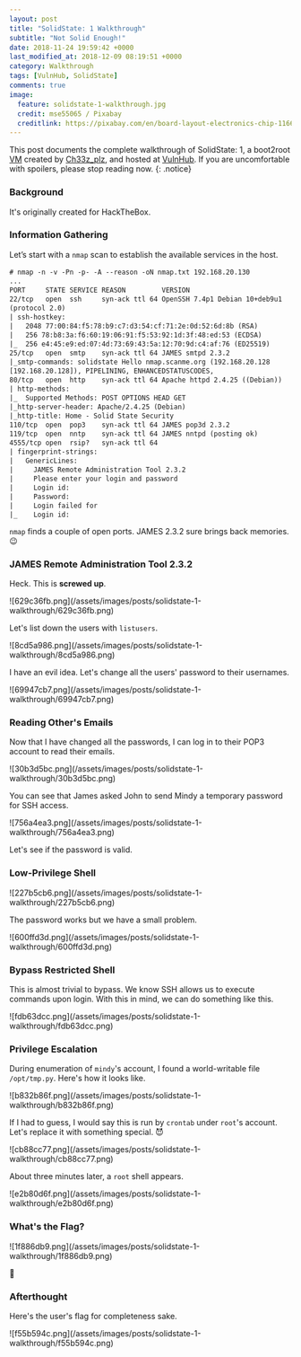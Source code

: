 ```yaml
---
layout: post
title: "SolidState: 1 Walkthrough"
subtitle: "Not Solid Enough!"
date: 2018-11-24 19:59:42 +0000
last_modified_at: 2018-12-09 08:19:51 +0000
category: Walkthrough
tags: [VulnHub, SolidState]
comments: true
image:
  feature: solidstate-1-walkthrough.jpg
  credit: mse55065 / Pixabay
  creditlink: https://pixabay.com/en/board-layout-electronics-chip-1166770/
---
```


This post documents the complete walkthrough of SolidState: 1, a boot2root [VM][1] created by [Ch33z_plz][2], and hosted at [VulnHub][3]. If you are uncomfortable with spoilers, please stop reading now.
{: .notice}

<!--more-->

### Background

It's originally created for HackTheBox.

### Information Gathering

Let’s start with a `nmap` scan to establish the available services in the host.

```
# nmap -n -v -Pn -p- -A --reason -oN nmap.txt 192.168.20.130
...
PORT     STATE SERVICE REASON         VERSION
22/tcp   open  ssh     syn-ack ttl 64 OpenSSH 7.4p1 Debian 10+deb9u1 (protocol 2.0)
| ssh-hostkey:
|   2048 77:00:84:f5:78:b9:c7:d3:54:cf:71:2e:0d:52:6d:8b (RSA)
|   256 78:b8:3a:f6:60:19:06:91:f5:53:92:1d:3f:48:ed:53 (ECDSA)
|_  256 e4:45:e9:ed:07:4d:73:69:43:5a:12:70:9d:c4:af:76 (ED25519)
25/tcp   open  smtp    syn-ack ttl 64 JAMES smtpd 2.3.2
|_smtp-commands: solidstate Hello nmap.scanme.org (192.168.20.128 [192.168.20.128]), PIPELINING, ENHANCEDSTATUSCODES,
80/tcp   open  http    syn-ack ttl 64 Apache httpd 2.4.25 ((Debian))
| http-methods:
|_  Supported Methods: POST OPTIONS HEAD GET
|_http-server-header: Apache/2.4.25 (Debian)
|_http-title: Home - Solid State Security
110/tcp  open  pop3    syn-ack ttl 64 JAMES pop3d 2.3.2
119/tcp  open  nntp    syn-ack ttl 64 JAMES nntpd (posting ok)
4555/tcp open  rsip?   syn-ack ttl 64
| fingerprint-strings:
|   GenericLines:
|     JAMES Remote Administration Tool 2.3.2
|     Please enter your login and password
|     Login id:
|     Password:
|     Login failed for
|_    Login id:
```

`nmap` finds a couple of open ports. JAMES 2.3.2 sure brings back memories. :wink:

### JAMES Remote Administration Tool 2.3.2

Heck. This is **screwed up**.

<a class="image-popup">
![629c36fb.png](/assets/images/posts/solidstate-1-walkthrough/629c36fb.png)
</a>

Let's list down the users with `listusers`.

<a class="image-popup">
![8cd5a986.png](/assets/images/posts/solidstate-1-walkthrough/8cd5a986.png)
</a>

I have an evil idea. Let's change all the users' password to their usernames.

<a class="image-popup">
![69947cb7.png](/assets/images/posts/solidstate-1-walkthrough/69947cb7.png)
</a>

### Reading Other's Emails

Now that I have changed all the passwords, I can log in to their POP3 account to read their emails.

<a class="image-popup">
![30b3d5bc.png](/assets/images/posts/solidstate-1-walkthrough/30b3d5bc.png)
</a>

You can see that James asked John to send Mindy a temporary password for SSH access.

<a class="image-popup">
![756a4ea3.png](/assets/images/posts/solidstate-1-walkthrough/756a4ea3.png)
</a>

Let's see if the password is valid.

### Low-Privilege Shell

<a class="image-popup">
![227b5cb6.png](/assets/images/posts/solidstate-1-walkthrough/227b5cb6.png)
</a>

The password works but we have a small problem.

<a class="image-popup">
![600ffd3d.png](/assets/images/posts/solidstate-1-walkthrough/600ffd3d.png)
</a>

### Bypass Restricted Shell

This is almost trivial to bypass. We know SSH allows us to execute commands upon login. With this in mind, we can do something like this.

<a class="image-popup">
![fdb63dcc.png](/assets/images/posts/solidstate-1-walkthrough/fdb63dcc.png)
</a>

### Privilege Escalation

During enumeration of `mindy`'s account, I found a world-writable file `/opt/tmp.py`. Here's how it looks like.

<a class="image-popup">
![b832b86f.png](/assets/images/posts/solidstate-1-walkthrough/b832b86f.png)
</a>

If I had to guess, I would say this is run by `crontab` under `root`'s account. Let's replace it with something special. :smiling_imp:

<a class="image-popup">
![cb88cc77.png](/assets/images/posts/solidstate-1-walkthrough/cb88cc77.png)
</a>

About three minutes later, a `root` shell appears.

<a class="image-popup">
![e2b80d6f.png](/assets/images/posts/solidstate-1-walkthrough/e2b80d6f.png)
</a>

### What's the Flag?

<a class="image-popup">
![1f886db9.png](/assets/images/posts/solidstate-1-walkthrough/1f886db9.png)
</a>

:dancer:

### Afterthought

Here's the user's flag for completeness sake.

<a class="image-popup">
![f55b594c.png](/assets/images/posts/solidstate-1-walkthrough/f55b594c.png)
</a>

[1]: https://www.vulnhub.com/entry/solidstate-1,261/
[2]: https://www.vulnhub.com/author/ch33z_plz,242/
[3]: https://www.vulnhub.com/
